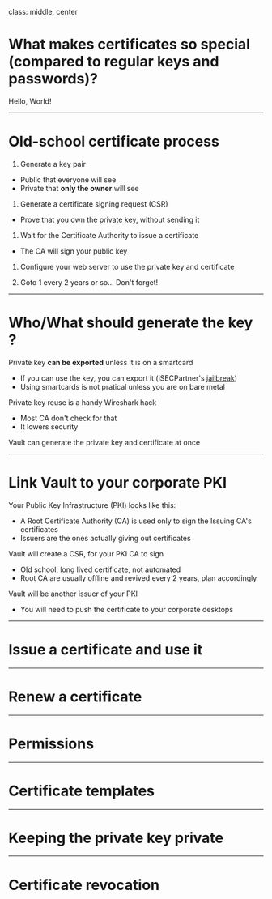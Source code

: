 class: middle, center
# What makes certificates so special (compared to regular keys and passwords)?

Hello, World!

---

# Old-school certificate process

1. Generate a key pair 
 - Public that everyone will see
 - Private that **only the owner** will see

1. Generate a certificate signing request (CSR)
 - Prove that you own the private key, without sending it

1. Wait for the Certificate Authority to issue a certificate
 - The CA will sign your public key 

1. Configure your web server to use the private key and certificate

1. Goto 1 every 2 years or so... Don't forget!

---

# Who/What should generate the key ?

Private key **can be exported** unless it is on a smartcard
 - If you can use the key, you can export it (iSECPartner's [jailbreak](https://github.com/iSECPartners/jailbreak))
 - Using smartcards is not pratical unless you are on bare metal

Private key reuse is a handy Wireshark hack
 - Most CA don't check for that
 - It lowers security

Vault can generate the private key and certificate at once


---

# Link Vault to your corporate PKI

Your Public Key Infrastructure (PKI) looks like this:
 - A Root Certificate Authority (CA) is used only to sign the Issuing CA's certificates
 - Issuers are the ones actually giving out certificates

Vault will create a CSR, for your PKI CA to sign
 - Old school, long lived certificate, not automated
 - Root CA are usually offline and revived every 2 years, plan accordingly

Vault will be another issuer of your PKI
 - You will need to push the certificate to your corporate desktops

---
# Issue a certificate and use it

---
# Renew a certificate

---
# Permissions

---
# Certificate templates

---
# Keeping the private key private

---
# Certificate revocation

